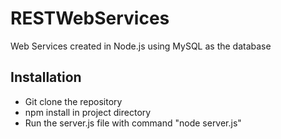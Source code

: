 # RESTWebServices

Web Services created in Node.js using MySQL as the database

## Installation
  - Git clone the repository
  - npm install in project directory 
  - Run the server.js file with command "node server.js"

